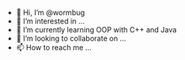 - 👋 Hi, I’m @wormbug
- 👀 I’m interested in ...
- 🌱 I’m currently learning OOP with C++ and Java
- 💞️ I’m looking to collaborate on ...
- 📫 How to reach me ...

